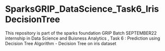 # SparksGRIP_DataScience_Task6_IrisDecisionTree
This repository is part of the sparks foundation GRIP Batch SEPTEMBER22 internship in Data Science and Buisness Analytics ,
Task 6 : Prediction using Decision Tree Algorithm - Decision Tree on iris dataset
